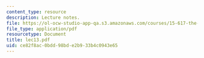 ```yaml
---
content_type: resource
description: Lecture notes.
file: https://ol-ocw-studio-app-qa.s3.amazonaws.com/courses/15-617-the-law-of-corporate-finance-and-financial-markets-spring-2004/ce82f8ac0bdd98bde2b933b4c0943e65_lec13.pdf
file_type: application/pdf
resourcetype: Document
title: lec13.pdf
uid: ce82f8ac-0bdd-98bd-e2b9-33b4c0943e65
---
```

